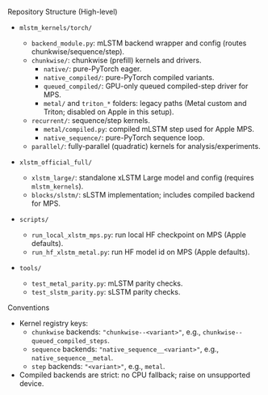Repository Structure (High-level)

- `mlstm_kernels/torch/`
  - `backend_module.py`: mLSTM backend wrapper and config (routes chunkwise/sequence/step).
  - `chunkwise/`: chunkwise (prefill) kernels and drivers.
    - `native/`: pure-PyTorch eager.
    - `native_compiled/`: pure-PyTorch compiled variants.
    - `queued_compiled/`: GPU-only queued compiled-step driver for MPS.
    - `metal/` and `triton_*` folders: legacy paths (Metal custom and Triton; disabled on Apple in this setup).
  - `recurrent/`: sequence/step kernels.
    - `metal/compiled.py`: compiled mLSTM step used for Apple MPS.
    - `native_sequence/`: pure-PyTorch sequence loop.
  - `parallel/`: fully-parallel (quadratic) kernels for analysis/experiments.

- `xlstm_official_full/`
  - `xlstm_large/`: standalone xLSTM Large model and config (requires `mlstm_kernels`).
  - `blocks/slstm/`: sLSTM implementation; includes compiled backend for MPS.

- `scripts/`
  - `run_local_xlstm_mps.py`: run local HF checkpoint on MPS (Apple defaults).
  - `run_hf_xlstm_metal.py`: run HF model id on MPS (Apple defaults).

- `tools/`
  - `test_metal_parity.py`: mLSTM parity checks.
  - `test_slstm_parity.py`: sLSTM parity checks.

Conventions
- Kernel registry keys:
  - `chunkwise` backends: `"chunkwise--<variant>"`, e.g., `chunkwise--queued_compiled_steps`.
  - `sequence` backends: `"native_sequence__<variant>"`, e.g., `native_sequence__metal`.
  - `step` backends: `"<variant>"`, e.g., `metal`.
- Compiled backends are strict: no CPU fallback; raise on unsupported device.

